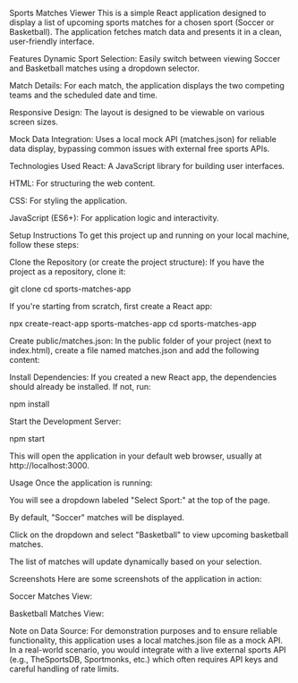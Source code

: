 Sports Matches Viewer
This is a simple React application designed to display a list of upcoming sports matches for a chosen sport (Soccer or Basketball). The application fetches match data and presents it in a clean, user-friendly interface.

Features
Dynamic Sport Selection: Easily switch between viewing Soccer and Basketball matches using a dropdown selector.

Match Details: For each match, the application displays the two competing teams and the scheduled date and time.

Responsive Design: The layout is designed to be viewable on various screen sizes.

Mock Data Integration: Uses a local mock API (matches.json) for reliable data display, bypassing common issues with external free sports APIs.

Technologies Used
React: A JavaScript library for building user interfaces.

HTML: For structuring the web content.

CSS: For styling the application.

JavaScript (ES6+): For application logic and interactivity.

Setup Instructions
To get this project up and running on your local machine, follow these steps:

Clone the Repository (or create the project structure):
If you have the project as a repository, clone it:

git clone <your-repository-url>
cd sports-matches-app


If you're starting from scratch, first create a React app:

npx create-react-app sports-matches-app
cd sports-matches-app


Create public/matches.json:
In the public folder of your project (next to index.html), create a file named matches.json and add the following content:



Install Dependencies:
If you created a new React app, the dependencies should already be installed. If not, run:

npm install


Start the Development Server:

npm start


This will open the application in your default web browser, usually at http://localhost:3000.

Usage
Once the application is running:

You will see a dropdown labeled "Select Sport:" at the top of the page.

By default, "Soccer" matches will be displayed.

Click on the dropdown and select "Basketball" to view upcoming basketball matches.

The list of matches will update dynamically based on your selection.

Screenshots
Here are some screenshots of the application in action:

Soccer Matches View:


Basketball Matches View:

Note on Data Source:
For demonstration purposes and to ensure reliable functionality, this application uses a local matches.json file as a mock API. In a real-world scenario, you would integrate with a live external sports API (e.g., TheSportsDB, Sportmonks, etc.) which often requires API keys and careful handling of rate limits.